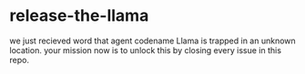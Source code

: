 # release-the-llama

we just recieved word that agent codename Llama is trapped in an unknown location. your mission now is to unlock this by closing every issue in this repo.  

